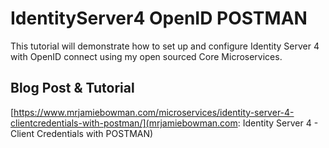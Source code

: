 # IdentityServer4 OpenID POSTMAN
This tutorial will demonstrate how to set up and configure Identity Server 4 with OpenID connect using my open sourced Core Microservices.

## Blog Post & Tutorial
[https://www.mrjamiebowman.com/microservices/identity-server-4-clientcredentials-with-postman/](mrjamiebowman.com: Identity Server 4 - Client Credentials with POSTMAN)
